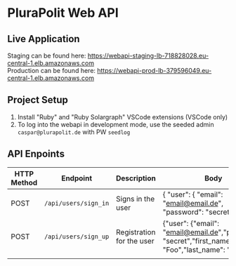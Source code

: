 # PluraPolit Web API

## Live Application

Staging can be found here: https://webapi-staging-lb-718828028.eu-central-1.elb.amazonaws.com </br>
Production can be found here: https://webapi-prod-lb-379596049.eu-central-1.elb.amazonaws.com

## Project Setup
1. Install "Ruby" and "Ruby Solargraph" VSCode extensions (VSCode only)
2. To log into the webapi in development mode, use the seeded admin `caspar@plurapolit.de` with PW `seedlog`

## API Enpoints

| HTTP Method | Endpoint  |  Description |  Body |
|---|---|---|---|
|POST| `/api/users/sign_in`  | Signs in the user  | { "user": { "email": "email@email.de", "password": "secret"}} | 
|POST| `/api/users/sign_up`  |  Registration for the user | {"user": {"email": "email@email.de","password": "secret","first_name": "Foo","last_name": "Bar"}}
|   |   |   |

